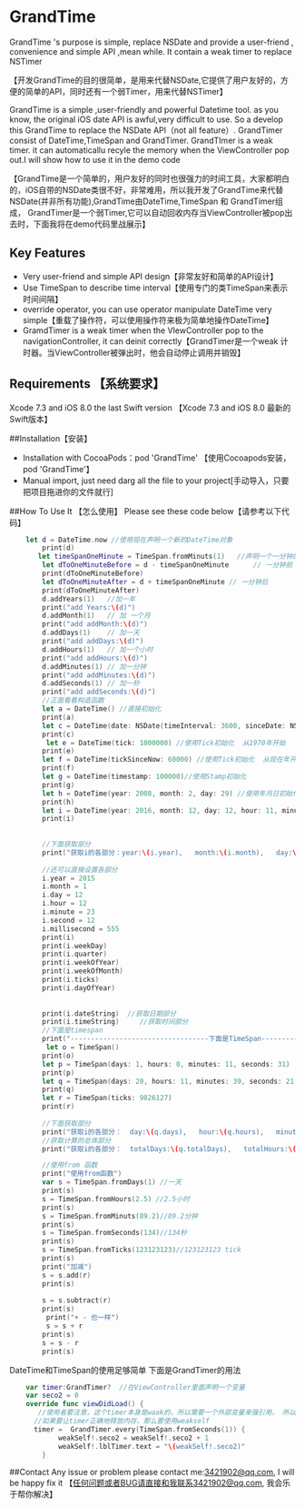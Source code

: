 # GrandTime
GrandTime 's purpose is simple,  replace NSDate and provide a user-friend , convenience and simple API ,mean while. It contain a weak timer to replace NSTimer 

【开发GrandTime的目的很简单，是用来代替NSDate,它提供了用户友好的，方便的简单的API，同时还有一个弱Timer，用来代替NSTimer】

GrandTime is a simple ,user-friendly and powerful Datetime tool. as you know, the original iOS date API is awful,very difficult to use. So a develop this GrandTime to replace the NSDate API（not all feature）. GrandTimer consist of DateTime,TimeSpan and GrandTimer. GrandTImer is a weak timer. it can automaticallu recyle the memory when the ViewController pop out.I will show how to use it in the demo code

【GrandTime是一个简单的，用户友好的同时也很强力的时间工具，大家都明白的，iOS自带的NSDate类很不好，非常难用，所以我开发了GrandTime来代替NSDate(并非所有功能),GrandTime由DateTime,TimeSpan 和 GrandTimer组成， GrandTimer是一个弱Timer,它可以自动回收内存当ViewController被pop出去时，下面我将在demo代码里战展示】

## Key Features
+ Very user-friend and simple API design【非常友好和简单的API设计】
+ Use TimeSpan to describe time interval【使用专门的类TimeSpan来表示时间间隔】
+ override operator, you can use operator manipulate DateTime very simple【重载了操作符，可以使用操作符来极为简单地操作DateTime】
+ GramdTimer is a weak timer when the VIewController pop to the navigationController, it can deinit correctly【GrandTimer是一个weak 计时器。当ViewController被弹出时，他会自动停止调用并销毁】

## Requirements 【系统要求】
Xcode 7.3 and iOS 8.0 the last Swift version 【Xcode 7.3 and iOS 8.0 最新的Swift版本】

##Installation【安装】
+ Installation with CocoaPods：pod 'GrandTime' 【使用Cocoapods安装， pod 'GrandTime'】
+ Manual import, just need darg all the file to your project[手动导入，只要把项目拖进你的文件就行]

##How To Use It 【怎么使用】
Please see these code below【请参考以下代码】

```Swift
    let d = DateTime.now //使用现在声明一个新的DateTime对象
        print(d)
       let timeSpanOneMinute = TimeSpan.fromMinuts(1)   //声明一个一分钟的TimeSpan
        let dToOneMinuteBefore = d - timeSpanOneMinute      // 一分钟前
        print(dToOneMinuteBefore)
        let dToOneMinuteAfter = d + timeSpanOneMinute // 一分钟后
        print(dToOneMinuteAfter)
        d.addYears(1)   //加一年
        print("add Years:\(d)")
        d.addMonth(1)   // 加 一个月
        print("add addMonth:\(d)")
        d.addDays(1)    // 加一天
        print("add addDays:\(d)")
        d.addHours(1)   // 加一个小时
        print("add addHours:\(d)")
        d.addMinutes(1) // 加一分钟
        print("add addMinutes:\(d)")
        d.addSeconds(1) // 加一秒
        print("add addSeconds:\(d)")
        //正面看看构造函数
        let a = DateTime() //直接初始化
        print(a)
        let c = DateTime(date: NSDate(timeInterval: 3600, sinceDate: NSDate())) //使用NSDate初始化
        print(c)
         let e = DateTime(tick: 1000000) //使用Tick初始化  从1970年开始
        print(e)
        let f = DateTime(tickSinceNow: 60000) //使用Tick初始化  从现在年开始
        print(f)
        let g = DateTime(timestamp: 100000)//使用Stamp初始化
        print(g)
        let h = DateTime(year: 2008, month: 2, day: 29) //使用年月日初始化
        print(h)
        let i = DateTime(year: 2016, month: 12, day: 12, hour: 11, minute: 44, second: 12, millisecond: 111)!//使用年月日时分秒毫秒初始化
        print(i)
        
        
        //下面获取部分
        print("获取i的各部分：year:\(i.year),   month:\(i.month),   day:\(i.day),   hour:\(i.hour),   minute:\(i.minute),   second:\(i.second),   minute:\(i.minute),   ticks:\(i.ticks),   ")
        
        //还可以直接设置各部分
        i.year = 2015
        i.month = 1
        i.day = 12
        i.hour = 12
        i.minute = 23
        i.second = 12
        i.millisecond = 555
        print(i)
        print(i.weekDay)
        print(i.quarter)
        print(i.weekOfYear)
        print(i.weekOfMonth)
        print(i.ticks)
        print(i.dayOfYear)
        
        
        print(i.dateString)  //获取日期部分
        print(i.timeString)     //获取时间部分
        //下面是timespan
        print("----------------------------------下面是TimeSpan----------------------------------")
         let o = TimeSpan()
        print(o)
        let p = TimeSpan(days: 1, hours: 0, minutes: 11, seconds: 31)
        print(p)
        let q = TimeSpan(days: 20, hours: 11, minutes: 39, seconds: 21, milliseconds: 111)!
        print(q)
        let r = TimeSpan(ticks: 9826127)
        print(r)
        
        //下面获取部分
        print("获取i的各部分：  day:\(q.days),   hour:\(q.hours),   minute:\(q.minutes),   second:\(q.seconds),   minute:\(q.milliseconds),   ticks:\(q.ticks),   ")
        //获取计算的总体部分
        print("获取i的各部分：  totalDays:\(q.totalDays),   totalHours:\(q.totalHours),   totalMinutes:\(q.totalMinutes),   second:\(q.totalSeconds)")

        //使用from 函数
        print("使用from函数")
        var s = TimeSpan.fromDays(1) //一天
        print(s)
        s = TimeSpan.fromHours(2.5) //2.5小时
        print(s)
        s = TimeSpan.fromMinuts(89.2)//89.2分钟
        print(s)
        s = TimeSpan.fromSeconds(134)//134秒
        print(s)
        s = TimeSpan.fromTicks(123123123)//123123123 tick
        print(s)
        print("加减")
        s = s.add(r)
        print(s)
        
        s = s.subtract(r)
        print(s)
         print("+ - 也一样")
         s = s + r
        print(s)
        s = s - r
        print(s)

```
DateTime和TimeSpan的使用足够简单
下面是GrandTimer的用法
```Swift
    var timer:GrandTimer?  //在ViewController里面声明一个变量
    var seco2 = 0
    override func viewDidLoad() {
       //使用者要注意，这个timer本身是waak的，所以需要一个外部变量来强引用， 所以需要赋值给一个外部变量才行
      //如果要让timer正确地释放内存，那么要使用weakself
      timer =  GrandTimer.every(TimeSpan.fromSeconds(1)) {
            weakSelf!.seco2 = weakSelf!.seco2 + 1
            weakSelf!.lblTimer.text = "\(weakSelf!.seco2)"
        }

```

##Contact 
Any issue or problem please contact me:3421902@qq.com, I will be happy fix it
【任何问题或者BUG请直接和我联系3421902@qq.com, 我会乐于帮你解决】
